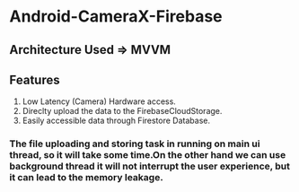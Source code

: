 # Android-CameraX-Firebase

## Architecture Used => MVVM
## Features
1. Low Latency (Camera) Hardware access.
2. Direclty upload the data to the FirebaseCloudStorage.
3. Easily accessible data through Firestore Database.

### The file uploading and storing task in running on main ui thread, so it will take some time.On the other hand we can use background thread it will not interrupt the user experience, but it can lead to the memory leakage.
